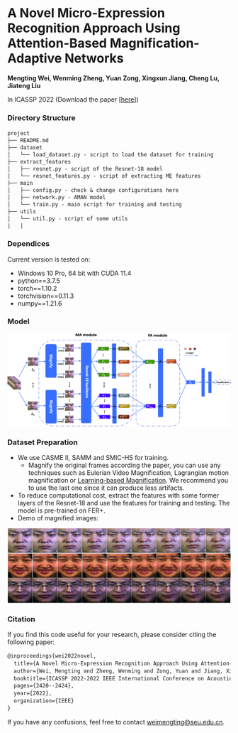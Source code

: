# A Novel Micro-Expression Recognition Approach Using Attention-Based Magnification-Adaptive Networks

**Mengting Wei, Wenming Zheng, Yuan Zong, Xingxun Jiang, Cheng Lu, Jiateng Liu**

In ICASSP 2022 (Download the paper [[here](https://ieeexplore.ieee.org/document/9747232)])

### Directory Structure

```text
project
├── README.md
├── dataset
│   └── load_dataset.py - script to load the dataset for training
├── extract_features
│   ├── resnet.py - script of the Resnet-18 model
│   └── resnet_features.py - script of extracting ME features
├── main
│   ├── config.py - check & change configurations here
│   ├── network.py - AMAN model
│   └── train.py - main script for training and testing
├── utils
│   └── util.py - script of some utils
|   |
```

### Dependices

Current version is tested on:

* Windows 10 Pro, 64 bit with  CUDA 11.4
* python==3.7.5
* torch==1.10.2
* torchvision==0.11.3
* numpy==1.21.6

### Model

<img src="./figs/AMAN.gif">

### Dataset Preparation

- We use CASME II, SAMM and SMIC-HS for training.
  - Magnify the original frames according the paper, you can use any techniques such as Eulerian Video Magnification, Lagrangian motion magnification or [Learning-based Magnification](https://openaccess.thecvf.com/content_ECCV_2018/papers/Tae-Hyun_Oh_Learning-based_Video_Motion_ECCV_2018_paper.pdf). We recommend you to use the last one since it can produce less artifacts.
- To reduce computational cost, extract the features with some former layers of the Resnet-18 and use the features for training and testing. The model is pre-trained on FER+.
- Demo of magnified images:

<img src="./figs/magnification.gif">

### Citation

If you find this code useful for your research, please consider citing the following paper:

```latex
@inproceedings{wei2022novel,
  title={A Novel Micro-Expression Recognition Approach Using Attention-Based Magnification-Adaptive Networks},
  author={Wei, Mengting and Zheng, Wenming and Zong, Yuan and Jiang, Xingxun and Lu, Cheng and Liu, Jiateng},
  booktitle={ICASSP 2022-2022 IEEE International Conference on Acoustics, Speech and Signal Processing (ICASSP)},
  pages={2420--2424},
  year={2022},
  organization={IEEE}
}
```

If you have any confusions, feel free to contact weimengting@seu.edu.cn.